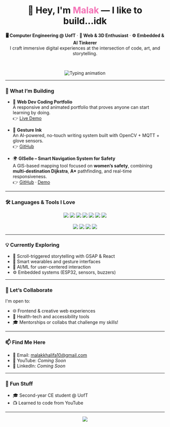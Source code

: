 <h1 align="center">🌟 Hey, I'm <span style="color:#F472B6;">Malak</span> — I like to build...idk</h1>

<p align="center">
  <strong>🖥️ Computer Engineering @ UofT</strong> · <strong>🎨 Web & 3D Enthusiast</strong> · <strong>⚙️ Embedded & AI Tinkerer</strong>  
  <br>
  I craft immersive digital experiences at the intersection of code, art, and storytelling.
</p>

<br>

<p align="center">
  <img src="https://readme-typing-svg.herokuapp.com?font=Fira+Code&weight=500&size=24&pause=1000&center=true&width=460&lines=Frontend+Developer+%F0%9F%92%BB;3D+UI+Animator+%F0%9F%8C%90;Creative+Engineer+%F0%9F%9A%80;Passionate+Builder+%E2%9C%A8" alt="Typing animation" />
</p>

---

### 🚧 What I’m Building

- 🎨 **Web Dev Coding Portfolio**  
  A responsive and animated portfolio that proves anyone can start learning by doing.  
  👉 [Live Demo](https://malakkhalifa.com/)

- 🤖 **Gesture Ink**  
  An AI-powered, no-touch writing system built with OpenCV + MQTT + glove sensors.  
  👉 [GitHub](https://github.com/minecraftPlayer21/gestureink-makeuoft-2025.git)

- 🌍 **GISelle – Smart Navigation System for Safety**  
  A GIS-based mapping tool focused on **women’s safety**, combining **multi-destination Dijkstra**, **A\*** pathfinding, and real-time responsiveness.  
  👉 [GitHub](https://github.com/minecraftPlayer21/giselle-ece297.git) · [Demo](https://drive.google.com/file/d/1ZqqvSZlfG-oxGxM2vKJ8t9Unu_PgmEsV/view?usp=sharing)

---

### 🛠️ Languages & Tools I Love

<p align="center">
  <img src="https://img.shields.io/badge/HTML-E34F26?style=for-the-badge&logo=html5&logoColor=white" />
  <img src="https://img.shields.io/badge/CSS-1572B6?style=for-the-badge&logo=css3&logoColor=white" />
  <img src="https://img.shields.io/badge/JavaScript-F7DF1E?style=for-the-badge&logo=javascript&logoColor=black" />
  <img src="https://img.shields.io/badge/TypeScript-3178C6?style=for-the-badge&logo=typescript&logoColor=white" />
  <img src="https://img.shields.io/badge/React-20232A?style=for-the-badge&logo=react&logoColor=61DAFB" />
  <img src="https://img.shields.io/badge/Three.js-black?style=for-the-badge&logo=three.js&logoColor=white" />
  <img src="https://img.shields.io/badge/GSAP-88CE02?style=for-the-badge&logo=greensock&logoColor=black" />
  <br><br>
  <img src="https://img.shields.io/badge/Python-3776AB?style=for-the-badge&logo=python&logoColor=white" />
  <img src="https://img.shields.io/badge/C/C++-00599C?style=for-the-badge&logo=cplusplus&logoColor=white" />
  <img src="https://img.shields.io/badge/Arduino-00979D?style=for-the-badge&logo=arduino&logoColor=white" />
  <img src="https://img.shields.io/badge/MQTT-660066?style=for-the-badge&logo=eclipsemosquitto&logoColor=white" />
</p>

---

### 💡 Currently Exploring

- 🔄 Scroll-triggered storytelling with GSAP & React  
- 🧤 Smart wearables and gesture interfaces  
- 🧠 AI/ML for user-centered interaction  
- ⚙️ Embedded systems (ESP32, sensors, buzzers)

---

### 🤝 Let’s Collaborate

I'm open to:
- 🌐 Frontend & creative web experiences
- 🤝 Health-tech and accessibility tools
- 🎓 Mentorships or collabs that challenge my skills!

---

### 📫 Find Me Here

- 💌 Email: [malakkhalifa10@gmail.com](mailto:malakkhalifa10@gmail.com)  
- 🎥 YouTube: *Coming Soon*  
- 🔗 LinkedIn: *Coming Soon*

---

### 🧠 Fun Stuff

- 🎓 Second-year CE student @ UofT  
- 📺 Learned to code from YouTube  

---

<p align="center">
  <img src="https://capsule-render.vercel.app/api?type=waving&color=F472B6&height=100&section=footer"/>
</p>
